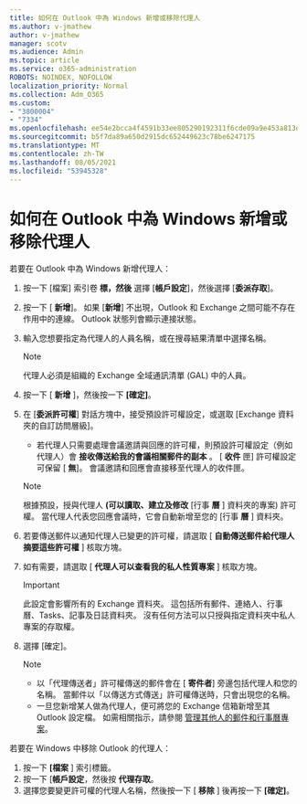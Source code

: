 ```yaml
---
title: 如何在 Outlook 中為 Windows 新增或移除代理人
ms.author: v-jmathew
author: v-jmathew
manager: scotv
ms.audience: Admin
ms.topic: article
ms.service: o365-administration
ROBOTS: NOINDEX, NOFOLLOW
localization_priority: Normal
ms.collection: Adm_O365
ms.custom:
- "3800004"
- "7334"
ms.openlocfilehash: ee54e2bcca4f4591b33ee805290192311f6cde09a9e453a813e9db328d19634d
ms.sourcegitcommit: b5f7da89a650d2915dc652449623c78be6247175
ms.translationtype: MT
ms.contentlocale: zh-TW
ms.lasthandoff: 08/05/2021
ms.locfileid: "53945328"
---
```

# <a name="how-to-add-or-remove-a-delegate-in-outlook-for-windows"></a>如何在 Outlook 中為 Windows 新增或移除代理人

若要在 Outlook 中為 Windows 新增代理人： 

1. 按一下 [檔案] 索引卷 **標，然後** 選擇 [**帳戶設定**]，然後選擇 [**委派存取**]。
2. 按一下 [ **新增**]。 如果 [**新增**] 不出現，Outlook 和 Exchange 之間可能不存在作用中的連線。 Outlook 狀態列會顯示連接狀態。
3. 輸入您想要指定為代理人的人員名稱，或在搜尋結果清單中選擇名稱。

    > [!NOTE]
    > 代理人必須是組織的 Exchange 全域通訊清單 (GAL) 中的人員。
4. 按一下 [ **新增** ]，然後按一下 **[確定]**。
5. 在 [**委派許可權**] 對話方塊中，接受預設許可權設定，或選取 [Exchange 資料夾的自訂訪問層級]。

    - 若代理人只需要處理會議邀請與回應的許可權，則預設許可權設定（例如代理人）會 **接收傳送給我的會議相關郵件的副本** 。 [ **收件** 匣] 許可權設定可保留 [ **無**]。 會議邀請和回應會直接移至代理人的收件匣。

    > [!NOTE]
    > 根據預設，授與代理人 **(可以讀取、建立及修改** [行事 **曆** ] 資料夾的專案) 許可權。 當代理人代表您回應會議時，它會自動新增至您的 [行事 **曆** ] 資料夾。

5. 若要傳送郵件以通知代理人已變更的許可權，請選取 [ **自動傳送郵件給代理人摘要這些許可權** ] 核取方塊。
6. 如有需要，請選取 [ **代理人可以查看我的私人性質專案** ] 核取方塊。

    > [!IMPORTANT]
    > 此設定會影響所有的 Exchange 資料夾。 這包括所有郵件、連絡人、行事曆、Tasks、記事及日誌資料夾。 沒有任何方法可以只授與指定資料夾中私人專案的存取權。

7. 選擇 [確定]。

    > [!NOTE]
    >
    > - 以「代理傳送者」許可權傳送的郵件會在 [ **寄件者**] 旁邊包括代理人和您的名稱。 當郵件以「以傳送方式傳送」許可權傳送時，只會出現您的名稱。
    > - 一旦您新增某人做為代理人，便可將您的 Exchange 信箱新增至其 Outlook 設定檔。 如需相關指示，請參閱 [管理其他人的郵件和行事曆專案](https://support.microsoft.com/office/manage-another-person-s-mail-and-calendar-items-afb79d6b-2967-43b9-a944-a6b953190af5)。

若要在 Windows 中移除 Outlook 的代理人：

1. 按一下 **[檔案** ] 索引標籤。
2. 按一下 [**帳戶設定**，然後按 **代理存取**。
3. 選擇您要變更許可權的代理人名稱，然後按一下 [ **移除** ] 後再按一下 **[確定]**。
